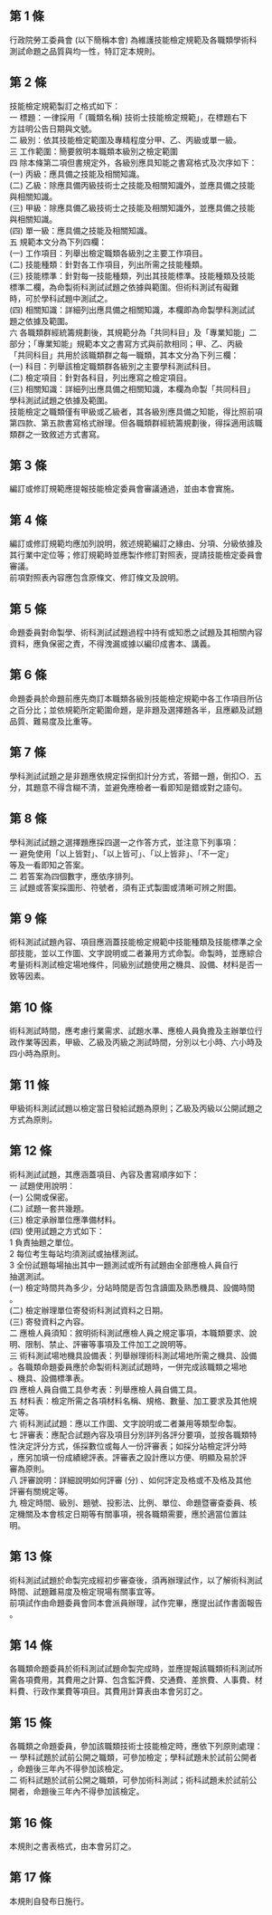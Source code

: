 第 1 條
-------
行政院勞工委員會 (以下簡稱本會) 為維護技能檢定規範及各職類學術科  
測試命題之品質與均一性，特訂定本規則。

第 2 條
-------
技能檢定規範製訂之格式如下：  
一  標題：一律採用「 (職類名稱) 技術士技能檢定規範」，在標題右下  
    方註明公告日期與文號。  
二  級別：依其技能檢定範圍及專精程度分甲、乙、丙級或單一級。  
三  工作範圍：簡要敘明本職類本級別之檢定範圍  
四  除本條第二項但書規定外，各級別應具知能之書寫格式及次序如下：  
 (一) 丙級：應具備之技能及相關知識。  
 (二) 乙級：除應具備丙級技術士之技能及相關知識外，並應具備之技能  
      與相關知識。  
 (三) 甲級：除應具備乙級技術士之技能及相關知識外，並應具備之技能  
      與相關知識。  
 (四) 單一級：應具備之技能及相關知識。  
五  規範本文分為下列四欄：  
 (一) 工作項目：列舉出檢定職類各級別之主要工作項目。  
 (二) 技能種類：針對各工作項目，列出所需之技能種類。  
 (三) 技能標準：針對每一技能種類，列出其技能標準。技能種類及技能  
      標準二欄，為命製術科測試試題之依據與範圍。但術科測試有礙難  
      時，可於學科試題中測試之。  
 (四) 相關知識：詳細列出應具備之相關知識，本欄即為命製學科測試試  
      題之依據及範圍。  
六  各職類群經統籌規劃後，其規範分為「共同科目」及「專業知能」二  
    部分；「專業知能」規範本文之書寫方式與前款相同；甲、乙、丙級  
    「共同科目」共用於該職類群之每一職類，其本文分為下列三欄：  
 (一) 科目：列舉該檢定職類群各級別之主要學科測試科目。  
 (二) 檢定項目：針對各科目，列出應寫之檢定項目。  
 (三) 相關知識：詳細列出應具備之相關知識，本欄為命製「共同科目」  
      學科測試試題之依據及範圍。  
技能檢定之職類僅有甲級或乙級者，其各級別應具備之知能，得比照前項  
第四款、第五款書寫格式辦理。但各職類群經統籌規劃後，得採適用該職  
類群之一致敘述方式書寫。

第 3 條
-------
編訂或修訂規範應提報技能檢定委員會審議通過，並由本會實施。

第 4 條
-------
編訂或修訂規範均應加列說明，敘述規範編訂之緣由、分項、分級依據及  
其行業中定位等；修訂規範時並應製作修訂對照表，提請技能檢定委員會  
審議。  
前項對照表內容應包含原條文、修訂條文及說明。

第 5 條
-------
命題委員對命製學、術科測試試題過程中持有或知悉之試題及其相關內容  
資料，應負保密之責，不得洩漏或據以編印成書本、講義。

第 6 條
-------
命題委員於命題前應先商訂本職類各級別技能檢定規範中各工作項目所佔  
之百分比；並依規範所定範圍命題，是非題及選擇題各半，且應顧及試題  
品質、難易度及比重等。

第 7 條
-------
學科測試試題之是非題應依規定採倒扣計分方式，答錯一題，倒扣○．五  
分，其題意不得含糊不清，並避免應檢者一看即知是錯或對之語句。

第 8 條
-------
學科測試試題之選擇題應採四選一之作答方式，並注意下列事項：  
一  避免使用「以上皆對」、「以上皆可」、「以上皆非」、「不一定」  
    等及一看即知之答案。  
二  若答案為四個數字，應依序排列。  
三  試題或答案採圖形、符號者，須有正式製圖或清晰可辨之附圖。

第 9 條
-------
術科測試試題內容、項目應涵蓋技能檢定規範中技能種類及技能標準之全  
部技能，並以工作圖、文字說明或二者兼用方式命製。命製時，並應綜合  
考量術科測試檢定場地條件，同級別試題使用之機具、設備、材料是否一  
致等因素。

第 10 條
--------
術科測試時間，應考慮行業需求、試題水準、應檢人員負擔及主辦單位行  
政作業等因素，甲級、乙級及丙級之測試時間，分別以七小時、六小時及  
四小時為原則。

第 11 條
--------
甲級術科測試試題以檢定當日發給試題為原則；乙級及丙級以公開試題之  
方式為原則。

第 12 條
--------
術科測試試題，其應涵蓋項目、內容及書寫順序如下：  
一  試題使用說明：  
 (一) 公開或保密。  
 (二) 試題一套共幾題。  
 (三) 檢定承辦單位應準備材料。  
 (四) 使用試題之方式如下：  
      1 負責抽題之單位。  
      2 每位考生每站均須測試或抽樣測試。  
      3 全份試題每場抽出其中一題測試或所有試題由全部應檢人員自行  
        抽選測試。  
 (一) 檢定時間共為多少，分站時間是否包含讀圖及熟悉機具、設備時間  
      。  
 (二) 檢定辦理單位寄發術科測試資料之日期。  
 (三) 寄發資料之內容。  
二  應檢人員須知：敘明術科測試應檢人員之規定事項，本職類要求、說  
    明、限制、禁止、評審等事項及工件加工之說明等。  
三  術科測試場地機具設備表：列舉辦理術科測試場地所需之機具、設備  
    。各職類命題委員應於命製術科測試試題時，一併完成該職類之場地  
    、機具、設備標準表。  
四  應檢人員自備工具參考表：列舉應檢人員自備工具。  
五  材料表：檢定所需之各項材料名稱、規格、數量、加工要求及其他規  
    定等。  
六  術科測試試題：應以工作圖、文字說明或二者兼用等類型命製。  
七  評審表：應配合試題內容及項目分別詳列各評分要項，並按各職類特  
    性決定評分方式，係採數位或每人一份評審表；如採分站檢定評分時  
    ，應另加填一份成績總評表。評審表之設計應以方便、明顯及易於評  
    審為原則。  
八  評審說明：詳細說明如何評審 (分) 、如何評定及格或不及格及其他  
    評審有關規定等。  
九  檢定時間、級別、題號、投影法、比例、單位、命題暨審查委員、核  
    定機關及本會核定日期等有關事項，視各職類需要，應於適當位置註  
    明。

第 13 條
--------
術科測試試題於命製完成經初步審查後，須再辦理試作，以了解術科測試  
時間、試題難易度及檢定現場有關事宜等。  
前項試作由命題委員會同本會派員辦理，試作完畢，應提出試作書面報告  
。

第 14 條
--------
各職類命題委員於術科測試試題命製完成時，並應提報該職類術科測試所  
需各項費用，其費用之計算、包含監評費、交通費、差旅費、人事費、材  
料費、行政作業費等項目。其費用計算表由本會另訂之。

第 15 條
--------
各職類之命題委員，參加該職類技術士技能檢定時，應依下列原則處理：  
一  學科試題於試前公開之職類，可參加檢定；學科試題未於試前公開者  
    ，命題後三年內不得參加該檢定。  
二  術科試題於試前公開之職類，可參加術科測試；術科試題未於試前公  
    開者，命題後三年內不得參加該檢定。

第 16 條
--------
本規則之書表格式，由本會另訂之。

第 17 條
--------
本規則自發布日施行。

